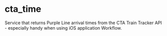 # cta_time
Service that returns Purple Line arrival times from the CTA Train Tracker API  - especially handy when using iOS application Workflow.
